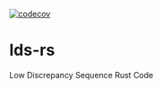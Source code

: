 [![codecov](https://codecov.io/gh/luk036/lds-rs/branch/main/graph/badge.svg?token=wu6Alzj2TF)](https://codecov.io/gh/luk036/lds-rs)

# lds-rs

Low Discrepancy Sequence Rust Code
